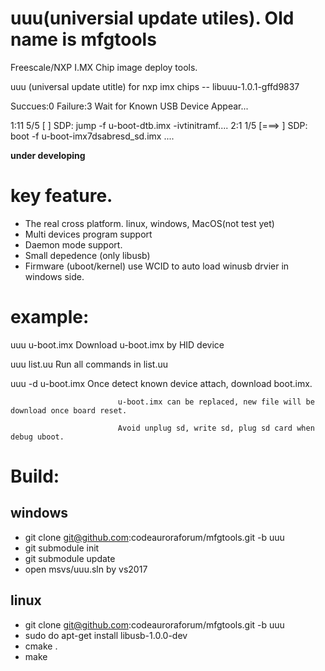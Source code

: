 # uuu(universial update utiles). Old name is mfgtools 
Freescale/NXP I.MX Chip image deploy tools.

uuu (universal update utitle) for nxp imx chips -- libuuu-1.0.1-gffd9837

Succues:0       Failure:3               Wait for Known USB Device Appear...

1:11     5/5 [                                        ] SDP: jump -f u-boot-dtb.imx -ivtinitramf....
2:1      1/5 [===>                                    ] SDP: boot -f u-boot-imx7dsabresd_sd.imx ....


**under developing**

# key feature. 
 - The real cross platform. linux, windows, MacOS(not test yet)
 - Multi devices program support
 - Daemon mode support.
 - Small depedence (only libusb)
 - Firmware (uboot/kernel) use WCID to auto load winusb drvier in windows side.

# example:
  uuu u-boot.imx            Download u-boot.imx by HID device
  
  uuu list.uu               Run all commands in list.uu
  
  uuu -d u-boot.imx         Once detect known device attach, download boot.imx. 
                            
                            u-boot.imx can be replaced, new file will be download once board reset.
                            
                            Avoid unplug sd, write sd, plug sd card when debug uboot.

# Build:

## windows
- git clone git@github.com:codeauroraforum/mfgtools.git -b uuu
- git submodule init
- git submodule update
- open msvs/uuu.sln by vs2017

## linux
- git clone git@github.com:codeauroraforum/mfgtools.git -b uuu
- sudo do apt-get install libusb-1.0.0-dev
- cmake .
- make
